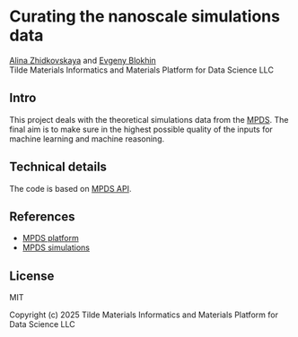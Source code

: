 # Curating the nanoscale simulations data

[Alina Zhidkovskaya](https://orcid.org/0009-0003-9305-0030) and [Evgeny Blokhin](https://orcid.org/0000-0002-5333-3947)<br />
Tilde Materials Informatics and Materials Platform for Data Science LLC


## Intro

This project deals with the theoretical simulations data from the [MPDS](https://developer.mpds.io). The final aim is to make sure in the highest possible quality of the inputs for machine learning and machine reasoning.


## Technical details

The code is based on [MPDS API](https://developer.mpds.io).


## References

- [MPDS platform](https://doi.org/10.1007/978-3-319-44677-6_62)
- [MPDS simulations](https://mpds.io/search/ab%20initio%20calculations)


## License

MIT

Copyright (c) 2025 Tilde Materials Informatics and Materials Platform for Data Science LLC
